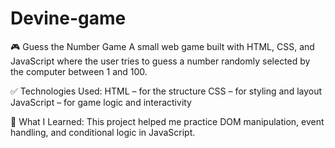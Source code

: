 # Devine-game
🎮 Guess the Number Game
A small web game built with HTML, CSS, and JavaScript where the user tries to guess a number randomly selected by the computer between 1 and 100.

✅ Technologies Used:
HTML – for the structure
CSS – for styling and layout
JavaScript – for game logic and interactivity


🚀 What I Learned:
This project helped me practice DOM manipulation, event handling, and conditional logic in JavaScript.
